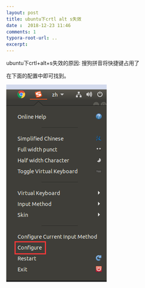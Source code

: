 ```yaml
---
layout: post
title: ubuntu下crtl alt s失效
date :  2018-12-23 11:46
comments: 1
typora-root-url: ..
excerpt: 
---
```


ubuntu下crtl+alt+s失效的原因: 搜狗拼音将快捷键占用了

在下面的配置中即可找到。

![1545536902714](/../assets/blog_res/1545536902714.png)